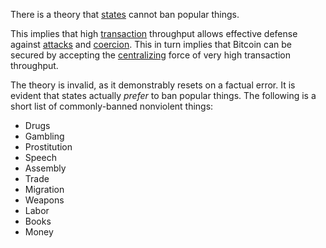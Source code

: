 There is a theory that [states](Glossary#state) cannot ban popular things.

This implies that high [transaction](Glossary#transaction) throughput allows effective defense against [attacks](Glossary#attack) and [coercion](Glossary#coercion). This in turn implies that Bitcoin can be secured by accepting the [centralizing](Glossary#centralization) force of very high transaction throughput.

The theory is invalid, as it demonstrably resets on a factual error. It is evident that states actually *prefer* to ban popular things. The following is a short list of commonly-banned nonviolent things:

* Drugs
* Gambling
* Prostitution
* Speech
* Assembly
* Trade
* Migration
* Weapons
* Labor
* Books
* Money